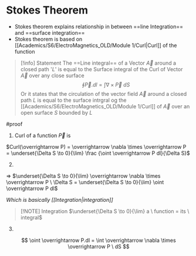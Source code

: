 # Stokes Theorem

- Stokes theorem explains relationship in between ==line Integration== and ==surface integration==
- Stokes theorem is based on [[Academics/S6/ElectroMagnetics_OLD/Module 1/Curl|Curl]] of the function

> [!info] Statement 
> The ==Line integral== of a Vector $\overrightarrow A$ around a closed path '$L$' is equal to the Surface integral of the Curl of Vector $\overrightarrow A$ over any close surface  
>$$
\oint \overrightarrow P.dl = \int  \nabla \times \overrightarrow P \ dS
>$$
>Or it states that the circulation of the vector field $\overrightarrow A$ around a closed path $L$ is equal to the surface intrgral og the [[Academics/S6/ElectroMagnetics_OLD/Module 1/Curl]] of $\overrightarrow A$ over an open surface $S$ bounded by $L$



#proof

1. Curl of a function $\overrightarrow P$ is

$Curl(\overrightarrow P) =  \overrightarrow \nabla \times \overrightarrow P = \underset{\Delta S \to 0}{\lim} \frac {\oint \overrightarrow P dl}{\Delta S}$

2.

=> $\underset{\Delta S \to 0}{\lim} \overrightarrow \nabla \times \overrightarrow P \ \Delta S = \underset{\Delta S \to 0}{\lim} \oint \overrightarrow P dl$

_Which is basically [[Integration|integration]]_

> [!NOTE] Integration
> $\underset{\Delta S \to 0}{\lim} a \ function = its \ integral$

3.

$$
\oint \overrightarrow P.dl = \int \overrightarrow \nabla \times \overrightarrow P \ dS
$$
